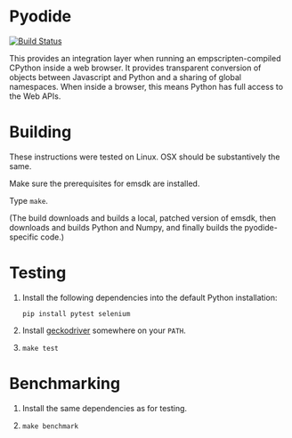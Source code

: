 # Pyodide

[![Build Status](https://travis-ci.org/iodide-project/pyodide.svg?branch=master)](https://travis-ci.org/iodide-project/pyodide)

This provides an integration layer when running an empscripten-compiled CPython
inside a web browser. It provides transparent conversion of objects between
Javascript and Python and a sharing of global namespaces. When inside a browser,
this means Python has full access to the Web APIs.

# Building

These instructions were tested on Linux. OSX should be substantively the same.

Make sure the prerequisites for emsdk are installed.

Type `make`.

(The build downloads and builds a local, patched version of emsdk, then
downloads and builds Python and Numpy, and finally builds the pyodide-specific
code.)

# Testing

1. Install the following dependencies into the default Python installation:

   `pip install pytest selenium`

2. Install [geckodriver](https://github.com/mozilla/geckodriver/releases) somewhere
   on your `PATH`.

3. `make test`

# Benchmarking

1. Install the same dependencies as for testing.

2. `make benchmark`
